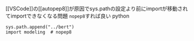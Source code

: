 
[[VSCode]]の[[autopep8]]が原因でsys.pathの設定より前にimportが移動されてimportできなくなる問題
`nopep8`すれば良い
python

```
sys.path.append("../bert")
import modeling  # nopep8
```


